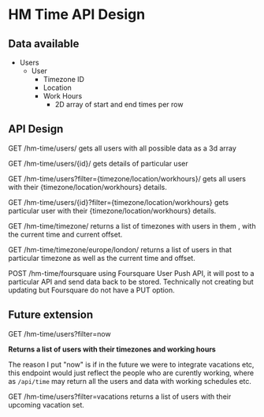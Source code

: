 HM Time API Design
==================

Data available
--------------

* Users
	* User
		* Timezone ID
		* Location
		* Work Hours
			* 2D array of start and end times per row


API Design
-------
GET /hm-time/users/ gets all users with all possible data as a 3d array

GET /hm-time/users/{id}/ gets details of particular user

GET /hm-time/users?filter={timezone/location/workhours}/ gets all users with their {timezone/location/workhours} details.

GET /hm-time/users/{id}?filter={timezone/location/workhours} gets particular user with their {timezone/location/workhours} details.

GET /hm-time/timezone/ returns a list of timezones with users in them , with the current time and current offset.

GET /hm-time/timezone/europe/london/ returns a list of users in that particular timezone as well as the current time and offset.

POST /hm-time/foursquare using Foursquare User Push API, it will post to a particular API and send data back to be stored. Technically not creating but updating but Foursquare do not have a PUT option.


Future extension
----------------
GET /hm-time/users?filter=now

**Returns a list of users with their timezones and working hours**

The reason I put "now" is if in the future we were to integrate vacations etc, this endpoint would just reflect the people who are curently working, where as `/api/time` may return all the users and data with working schedules etc.

GET /hm-time/users?filter=vacations returns a list of users with their upcoming vacation set.


